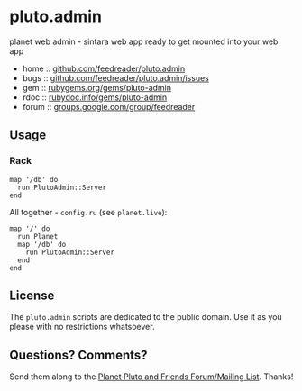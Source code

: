# pluto.admin

planet web admin - sintara web app ready to get mounted into your web app


* home  :: [github.com/feedreader/pluto.admin](https://github.com/feedreader/pluto.admin)
* bugs  :: [github.com/feedreader/pluto.admin/issues](https://github.com/feedreader/pluto.admin/issues)
* gem   :: [rubygems.org/gems/pluto-admin](https://rubygems.org/gems/pluto-admin)
* rdoc  :: [rubydoc.info/gems/pluto-admin](http://rubydoc.info/gems/pluto-admin)
* forum :: [groups.google.com/group/feedreader](http://groups.google.com/group/feedreader)


## Usage

### Rack

~~~
map '/db' do
  run PlutoAdmin::Server
end
~~~

All together - `config.ru` (see `planet.live`):

~~~
map '/' do
  run Planet
  map '/db' do
    run PlutoAdmin::Server
  end
end
~~~


## License

The `pluto.admin` scripts are dedicated to the public domain.
Use it as you please with no restrictions whatsoever.

## Questions? Comments?

Send them along to the [Planet Pluto and Friends Forum/Mailing List](http://groups.google.com/group/feedreader).
Thanks!
